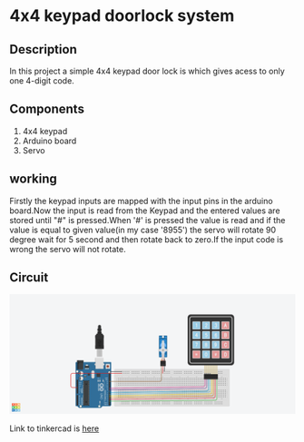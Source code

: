 # 4x4 keypad doorlock system
## Description
In this project a simple 4x4 keypad door lock is which gives acess to only one 4-digit code.
## Components 
1. 4x4 keypad
2. Arduino board
3. Servo 
## working
Firstly the keypad inputs are mapped with the input pins in the arduino board.Now the input is read from the Keypad and the entered values are stored until "#" is pressed.When '#' is pressed the value is read and if the value is equal to given value(in my case '8955') the servo will rotate 90 degree wait for 5 second and then rotate back to zero.If the input code is wrong the servo will not rotate.
## Circuit
![alt text](./task3/2.png)


Link to tinkercad is [here](https://www.tinkercad.com/things/bI75nG48YmY-task32/editel?sharecode=7hhQ37Hm8jKQCFbFmHeURQ3PjoPOwGeXGteT_Wtt5uo)
